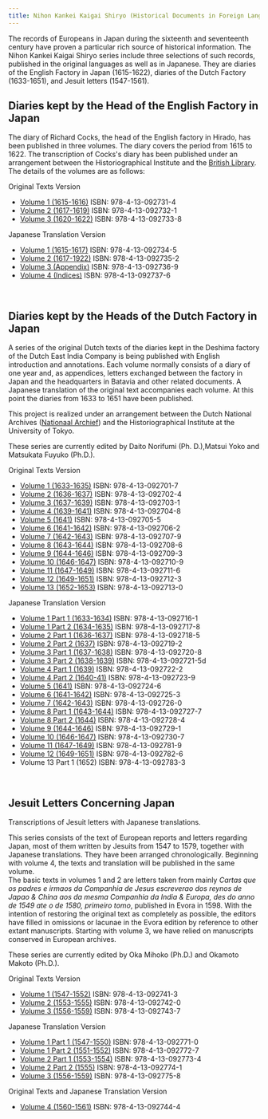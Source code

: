 ```yaml
---
title: Nihon Kankei Kaigai Shiryo (Historical Documents in Foreign Languages Relating to Japan)
---
```


<p class="mtx">The records of Europeans in Japan during the sixteenth and seventeenth century have proven a particular rich source of historical information. The Nihon Kankei Kaigai Shiryo series include three selections of such records, published in the original languages as well as in Japanese. They are diaries of the English Factory in Japan (1615-1622), diaries of the Dutch Factory (1633-1651), and Jesuit letters (1547-1561).</p>
<p class="mtx"></p>

<!--★-->
<h2 class="h03"><strong>Diaries kept by the Head of the English Factory in Japan</strong></h2>
<p class="mtx">The diary of Richard Cocks, the head of the English factory in Hirado, has been published in three volumes. The diary covers the period from 1615 to 1622. The transcription of Cocks's diary has been published under an arrangement between the Historiographical Institute and the <a href="http://www.bl.uk/">British Library</a>. The details of the volumes are as follows:</p>

<p class="mtx">Original Texts Version</p>
<ul class="mtx">
<li><a href="https://clioimg.hi.u-tokyo.ac.jp/viewer/list/idata/850/8500/58/0301/" target="_blank" rel="noopener">Volume 1 (1615-1616)</a>  ISBN: 978-4-13-092731-4</li>
<li><a href="https://clioimg.hi.u-tokyo.ac.jp/viewer/list/idata/850/8500/58/0302/" target="_blank" rel="noopener">Volume 2 (1617-1619)</a> ISBN: 978-4-13-092732-1</li>
<li><a href="https://clioimg.hi.u-tokyo.ac.jp/viewer/list/idata/850/8500/58/0303/" target="_blank" rel="noopener">Volume 3 (1620-1622)</a> ISBN: 978-4-13-092733-8</li>
</ul>
 

<p class="mtx">Japanese Translation Version</p>
<ul class="mtx">
<li><a href="https://clioimg.hi.u-tokyo.ac.jp/viewer/list/idata/850/8500/58/0401/" target="_blank" rel="noopener">Volume 1 (1615-1617)</a> ISBN: 978-4-13-092734-5</li>
<li><a href="https://clioimg.hi.u-tokyo.ac.jp/viewer/list/idata/850/8500/58/0402/" target="_blank" rel="noopener">Volume 2 (1617-1922)</a> ISBN: 978-4-13-092735-2</li>
<li><a href="https://clioimg.hi.u-tokyo.ac.jp/viewer/list/idata/850/8500/58/0403/" target="_blank" rel="noopener">Volume 3 (Appendix)</a>  ISBN: 978-4-13-092736-9</li>
<li><a href="https://clioimg.hi.u-tokyo.ac.jp/viewer/list/idata/850/8500/58/0404/supple" target="_blank" rel="noopener">Volume 4 (Indices)</a> ISBN: 978-4-13-092737-6</li>
</ul>

<br>
<h2 class="h03"><strong>Diaries kept by the Heads of the Dutch Factory in Japan</strong></h2>
<p class="mtx">A series of the original Dutch texts of the diaries kept in the Deshima factory of the Dutch East India Company is being published with English introduction and annotations. Each volume normally consists of a diary of one year and, as appendices, letters exchanged between the factory in Japan and the headquarters in Batavia and other related documents. A Japanese translation of the original text accompanies each volume. At this point the diaries from 1633 to 1651 have been published.</p>

<p class="mtx">This project is realized under an arrangement between the Dutch National Archives (<a href="http://www.gahetna.nl/">Nationaal Archief</a>) and the Historiographical Institute at the University of Tokyo.</p>

<p class="mtx">These series are currently edited by Daito Norifumi (Ph. D.),Matsui Yoko and Matsukata Fuyuko (Ph.D.).</p>

<p class="mtx">Original Texts Version</p>
<ul class="mtx">
<li><a href="https://clioimg.hi.u-tokyo.ac.jp/viewer/list/idata/850/8500/58/0101/" target="_blank" rel="noopener">Volume 1 (1633-1635)</a> ISBN: 978-4-13-092701-7</li>
<li><a href="https://clioimg.hi.u-tokyo.ac.jp/viewer/list/idata/850/8500/58/0102/" target="_blank" rel="noopener">Volume 2 (1636-1637)</a> ISBN: 978-4-13-092702-4</li>
<li><a href="https://clioimg.hi.u-tokyo.ac.jp/viewer/list/idata/850/8500/58/0103/" target="_blank" rel="noopener">Volume 3 (1637-1639)</a> ISBN: 978-4-13-092703-1</li>
<li><a href="https://clioimg.hi.u-tokyo.ac.jp/viewer/list/idata/850/8500/58/0104/" target="_blank" rel="noopener">Volume 4 (1639-1641)</a> ISBN: 978-4-13-092704-8</li>
<li><a href="https://clioimg.hi.u-tokyo.ac.jp/viewer/list/idata/850/8500/58/0105/" target="_blank" rel="noopener">Volume 5 (1641)</a> ISBN: 978-4-13-092705-5</li>
<li><a href="https://clioimg.hi.u-tokyo.ac.jp/viewer/list/idata/850/8500/58/0106/" target="_blank" rel="noopener">Volume 6 (1641-1642)</a> ISBN: 978-4-13-092706-2</li>
<li><a href="https://clioimg.hi.u-tokyo.ac.jp/viewer/list/idata/850/8500/58/0107/" target="_blank" rel="noopener">Volume 7 (1642-1643)</a> ISBN: 978-4-13-092707-9</li>
<li><a href="https://clioimg.hi.u-tokyo.ac.jp/viewer/list/idata/850/8500/58/0108/" target="_blank" rel="noopener">Volume 8 (1643-1644)</a> ISBN: 978-4-13-092708-6</li>
<li><a href="https://clioimg.hi.u-tokyo.ac.jp/viewer/list/idata/850/8500/58/0109/" target="_blank" rel="noopener">Volume 9 (1644-1646)</a> ISBN: 978-4-13-092709-3</li>
<li><a href="https://clioimg.hi.u-tokyo.ac.jp/viewer/list/idata/850/8500/58/0110/" target="_blank" rel="noopener">Volume 10 (1646-1647)</a> ISBN: 978-4-13-092710-9</li>
<li><a href="https://clioimg.hi.u-tokyo.ac.jp/viewer/list/idata/850/8500/58/0111/" target="_blank" rel="noopener">Volume 11 (1647-1649)</a> ISBN: 978-4-13-092711-6</li>
<li><a href="https://clioimg.hi.u-tokyo.ac.jp/viewer/list/idata/850/8500/58/0112/" target="_blank" rel="noopener">Volume 12 (1649-1651)</a> ISBN: 978-4-13-092712-3</li>
<li><a href="https://clioimg.hi.u-tokyo.ac.jp/viewer/list/idata/850/8500/58/0113/" target="_blank" rel="noopener">Volume 13 (1652-1653)</a> ISBN: 978-4-13-092713-0</li>
</ul>

<p class="mtx">Japanese Translation Version</p>
<ul class="mtx">
<li><a href="https://clioimg.hi.u-tokyo.ac.jp/viewer/list/idata/850/8500/58/0201/" target="_blank" rel="noopener">Volume 1 Part 1 (1633-1634)</a> ISBN: 978-4-13-092716-1</li>
<li><a href="https://clioimg.hi.u-tokyo.ac.jp/viewer/list/idata/850/8500/58/0202/" target="_blank" rel="noopener">Volume 1 Part 2 (1634-1635)</a> ISBN: 978-4-13-092717-8</li>
<li><a href="https://clioimg.hi.u-tokyo.ac.jp/viewer/list/idata/850/8500/58/0203/" target="_blank" rel="noopener">Volume 2 Part 1 (1636-1637)</a> ISBN: 978-4-13-092718-5</li>
<li><a href="https://clioimg.hi.u-tokyo.ac.jp/viewer/list/idata/850/8500/58/0204/" target="_blank" rel="noopener">Volume 2 Part 2 (1637)</a> ISBN: 978-4-13-092719-2</li>
<li><a href="https://clioimg.hi.u-tokyo.ac.jp/viewer/list/idata/850/8500/58/0205/" target="_blank" rel="noopener">Volume 3 Part 1 (1637-1638)</a> ISBN: 978-4-13-092720-8</li>
<li><a href="https://clioimg.hi.u-tokyo.ac.jp/viewer/list/idata/850/8500/58/0206/" target="_blank" rel="noopener">Volume 3 Part 2 (1638-1639)</a> ISBN: 978-4-13-092721-5d</li>
<li><a href="https://clioimg.hi.u-tokyo.ac.jp/viewer/list/idata/850/8500/58/0207/" target="_blank" rel="noopener">Volume 4 Part 1 (1639)</a> ISBN: 978-4-13-092722-2</li>
<li><a href="https://clioimg.hi.u-tokyo.ac.jp/viewer/list/idata/850/8500/58/0208/" target="_blank" rel="noopener">Volume 4 Part 2 (1640-41)</a> ISBN: 978-4-13-092723-9</li>
<li><a href="https://clioimg.hi.u-tokyo.ac.jp/viewer/list/idata/850/8500/58/0209/" target="_blank" rel="noopener">Volume 5 (1641)</a> ISBN: 978-4-13-092724-6</li>
<li><a href="https://clioimg.hi.u-tokyo.ac.jp/viewer/list/idata/850/8500/58/0210/" target="_blank" rel="noopener">Volume 6 (1641-1642)</a> ISBN: 978-4-13-092725-3</li>
<li><a href="https://clioimg.hi.u-tokyo.ac.jp/viewer/list/idata/850/8500/58/0211/" target="_blank" rel="noopener">Volume 7 (1642-1643)</a> ISBN: 978-4-13-092726-0</li>
<li><a href="https://clioimg.hi.u-tokyo.ac.jp/viewer/list/idata/850/8500/58/0212/" target="_blank" rel="noopener">Volume 8 Part 1 (1643-1644)</a> ISBN: 978-4-13-092727-7</li>
<li><a href="https://clioimg.hi.u-tokyo.ac.jp/viewer/list/idata/850/8500/58/0213/" target="_blank" rel="noopener">Volume 8 Part 2 (1644)</a> ISBN: 978-4-13-092728-4</li>
<li><a href="https://clioimg.hi.u-tokyo.ac.jp/viewer/list/idata/850/8500/58/0214/" target="_blank" rel="noopener">Volume 9 (1644-1646)</a> ISBN: 978-4-13-092729-1</li>
<li><a href="https://clioimg.hi.u-tokyo.ac.jp/viewer/list/idata/850/8500/58/0215/" target="_blank" rel="noopener">Volume 10 (1646-1647)</a> ISBN: 978-4-13-092730-7</li>
<li><a href="https://clioimg.hi.u-tokyo.ac.jp/viewer/list/idata/850/8500/58/0216/" target="_blank" rel="noopener">Volume 11 (1647-1649)</a> ISBN: 978-4-13-092781-9</li>
<li><a href="https://clioimg.hi.u-tokyo.ac.jp/viewer/list/idata/850/8500/58/0217/" target="_blank" rel="noopener">Volume 12 (1649-1651)</a> ISBN: 978-4-13-092782-6</li>
<li><!--<a href="https://clioimg.hi.u-tokyo.ac.jp/viewer/list/idata/850/8500/58/0217/" target="_blank" rel="noopener">-->Volume 13 Part 1 (1652)</a> ISBN: 978-4-13-092783-3</li>
</ul>

<br>
<h2 class="h03"><strong>Jesuit Letters Concerning Japan</strong></h2>
<p class="mtx">Transcriptions of Jesuit letters with Japanese translations.</p>

<p class="mtx">This series consists of the text of European reports and letters regarding Japan, most of them written by Jesuits from 1547 to 1579, together with Japanese translations. They have been arranged chronologically. Beginning with volume 4, the texts and translation will be published in the same volume.<br>
The basic texts in volumes 1 and 2 are letters taken from mainly <i>Cartas que os padres e irmaos da Companhia de Jesus escreverao dos reynos de Japao &amp; China aos da mesma Companhia da India &amp; Europa, des do anno de 1549 ate o de 1580, primeiro tomo</i>, published in Evora in 1598. With the intention of restoring the original text as completely as possible, the editors have filled in omissions or lacunae in the Evora edition by reference to other extant manuscripts. Starting with volume 3, we have relied on manuscripts conserved in European archives.</p>

<p class="mtx">These series are currently edited by Oka Mihoko (Ph.D.) and Okamoto Makoto (Ph.D.). </p>

<p class="mtx">Original Texts Version</p>
<ul class="mtx">
<li><a href="https://clioimg.hi.u-tokyo.ac.jp/viewer/list/idata/850/8500/58/0501/" target="_blank" rel="noopener"> Volume 1 (1547-1552)</a> ISBN: 978-4-13-092741-3</li>
<li><a href="https://clioimg.hi.u-tokyo.ac.jp/viewer/list/idata/850/8500/58/0502/" target="_blank" rel="noopener"> Volume 2 (1553-1555)</a> ISBN: 978-4-13-092742-0</li>
<li><a href="https://clioimg.hi.u-tokyo.ac.jp/viewer/list/idata/850/8500/58/0503/" target="_blank" rel="noopener"> Volume 3 (1556-1559)</a> ISBN: 978-4-13-092743-7</li>
</ul>

<p class="mtx">Japanese Translation Version</p>
<ul class="mtx">
<li><a href="https://clioimg.hi.u-tokyo.ac.jp/viewer/list/idata/850/8500/58/0601/" target="_blank" rel="noopener">Volume 1 Part 1 (1547-1550)</a> ISBN: 978-4-13-092771-0</li>
<li><a href="https://clioimg.hi.u-tokyo.ac.jp/viewer/list/idata/850/8500/58/0602/" target="_blank" rel="noopener">Volume 1 Part 2 (1551-1552)</a> ISBN: 978-4-13-092772-7</li>
<li><a href="https://clioimg.hi.u-tokyo.ac.jp/viewer/list/idata/850/8500/58/0603/" target="_blank" rel="noopener">Volume 2 Part 1 (1553-1554)</a> ISBN: 978-4-13-092773-4</li>
<li><a href="https://clioimg.hi.u-tokyo.ac.jp/viewer/list/idata/850/8500/58/0604/" target="_blank" rel="noopener">Volume 2 Part 2 (1555)</a> ISBN: 978-4-13-092774-1</li>
<li><a href="https://clioimg.hi.u-tokyo.ac.jp/viewer/list/idata/850/8500/58/0605/" target="_blank" rel="noopener">Volume 3 (1556-1559)</a> ISBN: 978-4-13-092775-8</li>
</ul>

<p class="mtx">Original Texts and Japanese Translation Version</p>
<ul class="mtx">
<li><a href="https://clioimg.hi.u-tokyo.ac.jp/viewer/list/idata/850/8500/58/0701/" target="_blank" rel="noopener">Volume 4 (1560-1561)</a> ISBN: 978-4-13-092744-4</li>
</ul>
